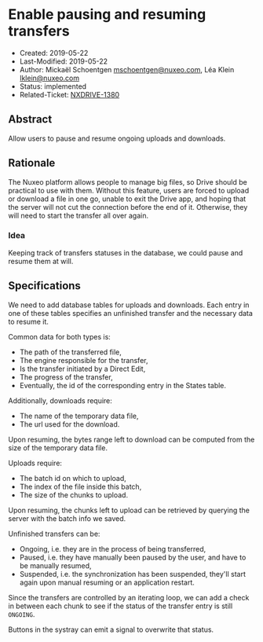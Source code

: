# Enable pausing and resuming transfers

- Created: 2019-05-22
- Last-Modified: 2019-05-22
- Author: Mickaël Schoentgen <mschoentgen@nuxeo.com>,
          Léa Klein <lklein@nuxeo.com>
- Status: implemented
- Related-Ticket: [NXDRIVE-1380](https://hyland.atlassian.net/browse/NXDRIVE-1380)

## Abstract

Allow users to pause and resume ongoing uploads and downloads.

## Rationale

The Nuxeo platform allows people to manage big files, so Drive should be practical to use with them.
Without this feature, users are forced to upload or download a file in one go, unable to exit the Drive app,
and hoping that the server will not cut the connection before the end of it.
Otherwise, they will need to start the transfer all over again.

### Idea

Keeping track of transfers statuses in the database, we could pause and resume them at will.

## Specifications

We need to add database tables for uploads and downloads.
Each entry in one of these tables specifies an unfinished transfer and the necessary data to resume it.

Common data for both types is:
- The path of the transferred file,
- The engine responsible for the transfer,
- Is the transfer initiated by a Direct Edit,
- The progress of the transfer,
- Eventually, the id of the corresponding entry in the States table.

Additionally, downloads require:
- The name of the temporary data file,
- The url used for the download.

Upon resuming, the bytes range left to download can be computed from the size of the temporary data file.

Uploads require:
- The batch id on which to upload,
- The index of the file inside this batch,
- The size of the chunks to upload.


Upon resuming, the chunks left to upload can be retrieved by querying the server with the batch info we saved.


Unfinished transfers can be:
- Ongoing, i.e. they are in the process of being transferred,
- Paused, i.e. they have manually been paused by the user, and have to be manually resumed,
- Suspended, i.e. the synchronization has been suspended,
they'll start again upon manual resuming or an application restart.


Since the transfers are controlled by an iterating loop, we can add a check in between each chunk to see if the status of the transfer entry is still `ONGOING`.

Buttons in the systray can emit a signal to overwrite that status.
